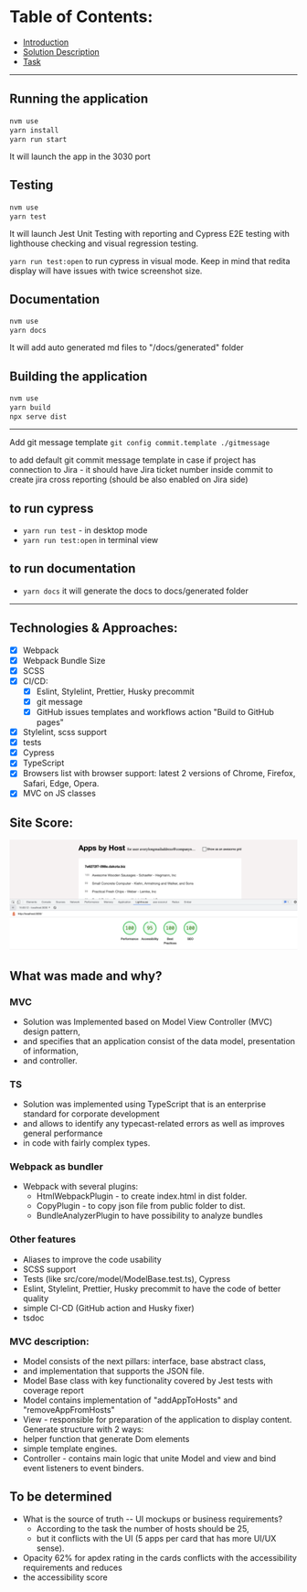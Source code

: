 # Table of Contents:

- [Introduction](./docs/01-introduction.md)
- [Solution Description](./docs/02-solution-description.md)
- [Task](./docs/03-task.md)

---

## Running the application

```
nvm use
yarn install
yarn run start
```

It will launch the app in the 3030 port

## Testing
```
nvm use
yarn test
```
It will launch Jest Unit Testing with reporting and Cypress E2E testing with lighthouse checking and visual regression testing.

`yarn run test:open` to run cypress in visual mode. Keep in mind that redita display will have issues with twice screenshot size.

## Documentation
```
nvm use
yarn docs
```
It will add auto generated md files to "/docs/generated" folder

## Building the application

```
nvm use
yarn build
npx serve dist
```

---

Add git message template
`git config commit.template ./gitmessage`

to add default git commit message template in case if project has connection to
Jira - it should have Jira ticket number inside commit to create jira cross
reporting (should be also enabled on Jira side)

## to run cypress

- `yarn run test` - in desktop mode
- `yarn run test:open` in terminal view

## to run documentation

- `yarn docs` it will generate the docs to docs/generated folder

---

## Technologies & Approaches:

- [x] Webpack
- [x] Webpack Bundle Size
- [x] SCSS
- [x] CI/CD:
  - [x] Eslint, Stylelint, Prettier, Husky precommit
  - [x] git message
  - [x] GitHub issues templates and workflows action "Build to GitHub pages"
- [x] Stylelint, scss support
- [x] tests
- [x] Cypress
- [x] TypeScript
- [x] Browsers list with browser support: latest 2 versions of Chrome, Firefox,
      Safari, Edge, Opera.
- [x] MVC on JS classes

## Site Score:

![lighthouse-score](./docs/assets/lighthouse-score.png)

## What was made and why?

### MVC

- Solution was Implemented based on Model View Controller (MVC) design pattern,
- and specifies that an application consist of the data model, presentation of information,
- and controller.

### TS

- Solution was implemented using TypeScript that is an enterprise standard for corporate development
- and allows to identify any typecast-related errors as well as improves general performance
- in code with fairly complex types.

### Webpack as bundler

- Webpack with several plugins:
  - HtmlWebpackPlugin - to create index.html in dist folder.
  - CopyPlugin - to copy json file from public folder to dist.
  - BundleAnalyzerPlugin to have possibility to analyze bundles

### Other features

- Aliases to improve the code usability
- SCSS support
- Tests (like src/core/model/ModelBase.test.ts), Cypress
- Eslint, Stylelint, Prettier, Husky precommit to have the code of better quality
- simple CI-CD (GitHub action and Husky fixer)
- tsdoc

### MVC description:

- Model consists of the next pillars: interface, base abstract class,
- and implementation that supports the JSON file.
- Model Base class with key functionality covered by Jest tests with coverage report
- Model contains implementation of "addAppToHosts" and "removeAppFromHosts"
- View - responsible for preparation of the application to display content. Generate structure with 2 ways:
- helper function that generate Dom elements
- simple template engines.
- Controller - contains main logic that unite Model and view and bind event listeners to event binders.

## To be determined

- What is the source of truth -- UI mockups or business requirements?
  - According to the task the number of hosts should be 25,
  - but it conflicts with the UI (5 apps per card that has more UI/UX sense).
- Opacity 62% for apdex rating in the cards conflicts with the accessibility requirements and reduces
- the accessibility score
